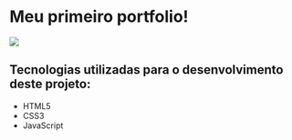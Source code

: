 # Meu primeiro portfolio!

<img src="assets/juniorbitencourt.gif">

## Tecnologias utilizadas para o desenvolvimento deste projeto:
- HTML5
- CSS3
- JavaScript

